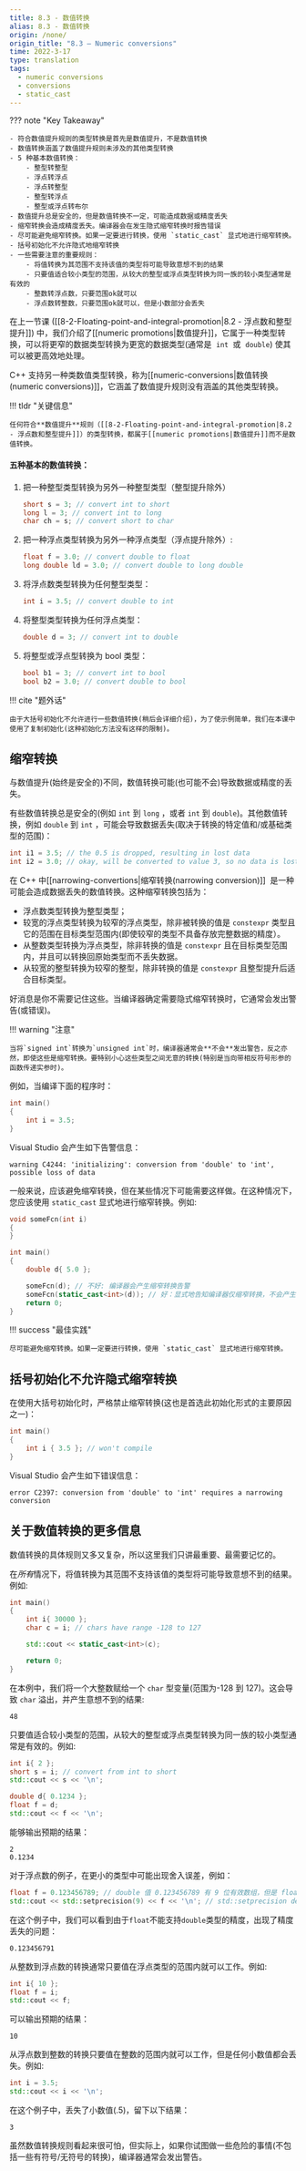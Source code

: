 ```yaml
---
title: 8.3 - 数值转换
alias: 8.3 - 数值转换
origin: /none/
origin_title: "8.3 — Numeric conversions"
time: 2022-3-17
type: translation
tags:
  - numeric conversions
  - conversions
  - static_cast
---
```


??? note "Key Takeaway"

    - 符合数值提升规则的类型转换是首先是数值提升，不是数值转换
    - 数值转换涵盖了数值提升规则未涉及的其他类型转换
    - 5 种基本数值转换：
    	- 整型转整型
    	- 浮点转浮点
    	- 浮点转整型
    	- 整型转浮点
    	- 整型或浮点转布尔
    - 数值提升总是安全的，但是数值转换不一定，可能造成数据或精度丢失
    - 缩窄转换会造成精度丢失。编译器会在发生隐式缩窄转换时报告错误
    - 尽可能避免缩窄转换。如果一定要进行转换，使用 `static_cast` 显式地进行缩窄转换。
    - 括号初始化不允许隐式地缩窄转换
    - 一些需要注意的重要规则：
    	- 将值转换为其范围不支持该值的类型将可能导致意想不到的结果
    	- 只要值适合较小类型的范围，从较大的整型或浮点类型转换为同一族的较小类型通常是有效的
    	- 整数转浮点数，只要范围ok就可以
    	- 浮点数转整数，只要范围ok就可以，但是小数部分会丢失

在上一节课 ([[8-2-Floating-point-and-integral-promotion|8.2 - 浮点数和整型提升]]) 中，我们介绍了[[numeric promotions|数值提升]]，它属于一种类型转换，可以将更窄的数据类型转换为更宽的数据类型(通常是  `int`  或  `double`) 使其可以被更高效地处理。

C++ 支持另一种类数值类型转换，称为[[numeric-conversions|数值转换(numeric conversions)]]，它涵盖了数值提升规则没有涵盖的其他类型转换。

!!! tldr "关键信息"

    任何符合**数值提升**规则（[[8-2-Floating-point-and-integral-promotion|8.2 - 浮点数和整型提升]]）的类型转换，都属于[[numeric promotions|数值提升]]而不是数值转换。

#### 五种基本的数值转换：

1.  把一种整型类型转换为另外一种整型类型（整型提升除外）
    ```cpp
    short s = 3; // convert int to short
    long l = 3; // convert int to long
    char ch = s; // convert short to char
    ```
1.  把一种浮点类型转换为另外一种浮点类型（浮点提升除外）:
    ```cpp
    float f = 3.0; // convert double to float
    long double ld = 3.0; // convert double to long double
    ```
1.  将浮点数类型转换为任何整型类型：
    ```cpp
    int i = 3.5; // convert double to int
    ```
1.  将整型类型转换为任何浮点类型：
    ```cpp
    double d = 3; // convert int to double
    ```
1.  将整型或浮点型转换为 bool 类型：
    ```cpp
    bool b1 = 3; // convert int to bool
    bool b2 = 3.0; // convert double to bool
    ```

!!! cite "题外话"

    由于大括号初始化不允许进行一些数值转换(稍后会详细介绍)，为了使示例简单，我们在本课中使用了复制初始化(这种初始化方法没有这样的限制)。

## 缩窄转换

与数值提升(始终是安全的)不同，数值转换可能(也可能不会)导致数据或精度的丢失。

有些数值转换总是安全的(例如 `int` 到 `long` ，或者 `int` 到 `double`)。其他数值转换，例如 `double` 到 `int` ，可能会导致数据丢失(取决于转换的特定值和/或基础类型的范围)：

```cpp
int i1 = 3.5; // the 0.5 is dropped, resulting in lost data
int i2 = 3.0; // okay, will be converted to value 3, so no data is lost
```

在 C++ 中[[narrowing-convertions|缩窄转换(narrowing conversion)]]  是一种可能会造成数据丢失的数值转换。这种缩窄转换包括为：

- 浮点数类型转换为整型类型；
- 较宽的浮点类型转换为较窄的浮点类型，除非被转换的值是 `constexpr` 类型且它的范围在目标类型范围内(即使较窄的类型不具备存放完整数据的精度）。
- 从整数类型转换为浮点类型，除非转换的值是 `constexpr` 且在目标类型范围内，并且可以转换回原始类型而不丢失数据。
- 从较宽的整型转换为较窄的整型，除非转换的值是 `constexpr` 且整型提升后适合目标类型。

好消息是你不需要记住这些。当编译器确定需要隐式缩窄转换时，它通常会发出警告(或错误)。

!!! warning "注意"

    当将`signed int`转换为`unsigned int`时，编译器通常会**不会**发出警告，反之亦然，即使这些是缩窄转换。要特别小心这些类型之间无意的转换(特别是当向带相反符号形参的函数传递实参时)。

例如，当编译下面的程序时：

```cpp
int main()
{
    int i = 3.5;
}
```

Visual Studio 会产生如下告警信息：

```
warning C4244: 'initializing': conversion from 'double' to 'int', possible loss of data
```

一般来说，应该避免缩窄转换，但在某些情况下可能需要这样做。在这种情况下，您应该使用 `static_cast` 显式地进行缩窄转换。例如:

```cpp
void someFcn(int i)
{
}

int main()
{
    double d{ 5.0 };

    someFcn(d); // 不好: 编译器会产生缩窄转换告警
    someFcn(static_cast<int>(d)); // 好：显式地告知编译器仅缩窄转换，不会产生告警
    return 0;
}
```

!!! success "最佳实践"

    尽可能避免缩窄转换。如果一定要进行转换，使用 `static_cast` 显式地进行缩窄转换。

## 括号初始化不允许隐式缩窄转换

在使用大括号初始化时，严格禁止缩窄转换(这也是首选此初始化形式的主要原因之一)：

```cpp
int main()
{
    int i { 3.5 }; // won't compile
}
```

Visual Studio 会产生如下错误信息：

```
error C2397: conversion from 'double' to 'int' requires a narrowing conversion
```

## 关于数值转换的更多信息

数值转换的具体规则又多又复杂，所以这里我们只讲最重要、最需要记忆的。

在*所有*情况下，将值转换为其范围不支持该值的类型将可能导致意想不到的结果。例如:

```cpp
int main()
{
    int i{ 30000 };
    char c = i; // chars have range -128 to 127

    std::cout << static_cast<int>(c);

    return 0;
}
```

在本例中，我们将一个大整数赋给一个 `char` 型变量(范围为-128 到 127)。这会导致 `char` 溢出，并产生意想不到的结果:

```
48
```

只要值适合较小类型的范围，从较大的整型或浮点类型转换为同一族的较小类型通常是有效的。例如:

```cpp
int i{ 2 };
short s = i; // convert from int to short
std::cout << s << '\n';

double d{ 0.1234 };
float f = d;
std::cout << f << '\n';
```

能够输出预期的结果：

```
2
0.1234
```

对于浮点数的例子，在更小的类型中可能出现舍入误差，例如：

```cpp
float f = 0.123456789; // double 值 0.123456789 有 9 位有效数组，但是 float 只能支持 7 位有效数字
std::cout << std::setprecision(9) << f << '\n'; // std::setprecision defined in iomanip header
```

在这个例子中，我们可以看到由于`float`不能支持`double`类型的精度，出现了精度丢失的问题：

```
0.123456791
```

从整数到浮点数的转换通常只要值在浮点类型的范围内就可以工作。例如:

```cpp
int i{ 10 };
float f = i;
std::cout << f;
```

可以输出预期的结果：

```
10
```

从浮点数到整数的转换只要值在整数的范围内就可以工作，但是任何小数值都会丢失。例如:

```cpp
int i = 3.5;
std::cout << i << '\n';
```

在这个例子中，丢失了小数值(.5)，留下以下结果：

```
3
```

虽然数值转换规则看起来很可怕，但实际上，如果你试图做一些危险的事情(不包括一些有符号/无符号的转换)，编译器通常会发出警告。
